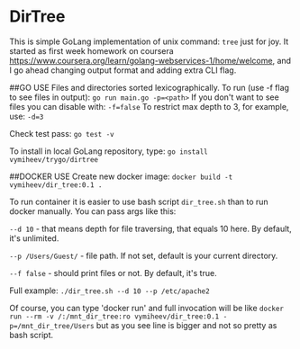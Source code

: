 # DirTree

This is simple GoLang implementation of unix command: `tree` just for joy.
It started as first week homework on coursera https://www.coursera.org/learn/golang-webservices-1/home/welcome, 
and I go ahead changing output format and adding extra CLI flag.   
 
##GO USE
Files and directories sorted lexicographically. 
To run (use -f flag to see files in output):
`go run main.go -p=<path>`
If you don't want to see files you can disable with: `-f=false`
To restrict max depth to 3, for example, use: `-d=3`

Check test pass:
`go test -v`

To install in local GoLang repository, type: 
`go install vymiheev/trygo/dirtree`


##DOCKER USE
Create new docker image:
`docker build -t vymiheev/dir_tree:0.1 .`

To run container it is easier to use bash script `dir_tree.sh` than to run docker manually.
You can pass args like this: 

`--d 10` - that means depth for file traversing, that equals 10 here. 
By default, it's unlimited.

`--p /Users/Guest/` - file path. If not set, default is your current directory.

`--f false` - should print files or not. By default, it's true.

Full example:
`./dir_tree.sh --d 10 --p /etc/apache2`


Of course, you can type 'docker run' and full invocation will be like
`docker run --rm -v /:/mnt_dir_tree:ro vymiheev/dir_tree:0.1 -p=/mnt_dir_tree/Users`
but as you see line is bigger and not so pretty as bash script.